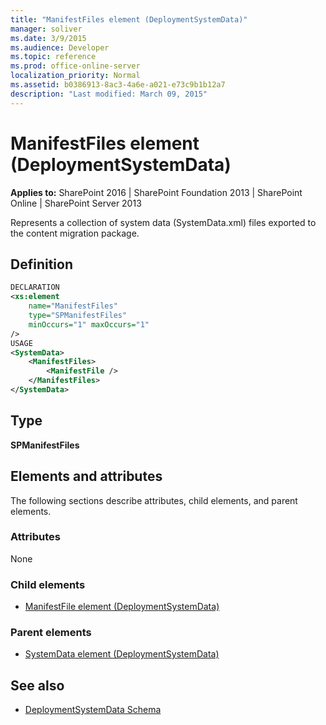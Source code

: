 ```yaml
---
title: "ManifestFiles element (DeploymentSystemData)"
manager: soliver
ms.date: 3/9/2015
ms.audience: Developer
ms.topic: reference
ms.prod: office-online-server
localization_priority: Normal
ms.assetid: b0386913-8ac3-4a6e-a021-e73c9b1b12a7
description: "Last modified: March 09, 2015"
---
```


# ManifestFiles element (DeploymentSystemData)

**Applies to:** SharePoint 2016 | SharePoint Foundation 2013 | SharePoint Online | SharePoint Server 2013
  
Represents a collection of system data (SystemData.xml) files exported to the content migration package.

## Definition

```XML
DECLARATION
<xs:element 
    name="ManifestFiles" 
    type="SPManifestFiles" 
    minOccurs="1" maxOccurs="1" 
/>
USAGE
<SystemData>
    <ManifestFiles>
        <ManifestFile />
    </ManifestFiles>
</SystemData>

```

## Type

**SPManifestFiles**
  
## Elements and attributes

The following sections describe attributes, child elements, and parent elements.

### Attributes

None
   
### Child elements

- [ManifestFile element (DeploymentSystemData)](manifestfile-element-deploymentsystemdata.md)
   
### Parent elements

- [SystemData element (DeploymentSystemData)](systemdata-element-deploymentsystemdata.md)
   
## See also

- [DeploymentSystemData Schema](deploymentsystemdata-schema.md)

